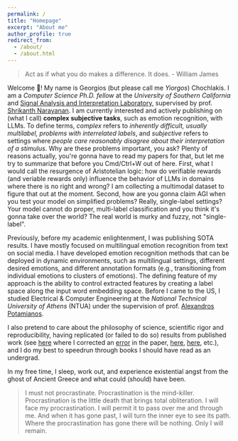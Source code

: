 ```yaml
---
permalink: /
title: "Homepage"
excerpt: "About me"
author_profile: true
redirect_from: 
  - /about/
  - /about.html
---
```


> Act as if what you do makes a difference. It does.
\- William James

Welcome 👋! My name is Georgios (but please call me *Yiorgos*) Chochlakis. I am a *Computer Science Ph.D. fellow* at the *University of Southern California* and [Signal Analysis and Interpretation Laboratory](https://sail.usc.edu/), supervised by prof. [Shrikanth Narayanan](https://sail.usc.edu/people/shri.php). I am currently interested and actively publishing on (what I call) **complex subjective tasks**, such as emotion recognition, with LLMs. To define terms, *complex* refers to *inherently difficult, usually multilabel, problems with interrelated labels*, and *subjective* refers to settings where *people care reasonably disagree about their interpretation of a stimulus*. Why are these problems important, you ask? Plenty of reasons actually, you're gonna have to read my papers for that, but let me try to summarize that before you Cmd/Ctrl+W out of here. First, what I would call the resurgence of Aristotelian logic: how do verifiable rewards (and veriable rewards only) influence the behavior of LLMs in domains where there is no right and wrong? I am collecting a multimodal dataset to figure that out at the moment. Second, how are you gonna claim AGI when you test your model on simplified problems? Really, single-label settings? Your model cannot do proper, multi-label classification and you think it's gonna take over the world? The real world is murky and fuzzy, not "single-label".

Previously, before my academic enlightenment, I was publishing SOTA results. I have mostly focused on multilingual emotion recognition from text on social media. I have developed emotion recognition methods that can be deployed in dynamic environments, such as multilingual settings, different desired emotions, and different annotation formats (e.g., transitioning from individual emotions to clusters of emotions). The defining feature of my approach is the ability to control extracted features by creating a label space along the input word embedding space. Before I came to the US, I studied Electrical & Computer Engineering at the *National Technical University of Athens* (NTUA) under the supervision of prof. [Alexandros Potamianos](https://slp-ntua.github.io/potam/).

I also pretend to care about the philosophy of science, scientific rigor and reproducibility, having replicated (or failed to do so) results from published work (see [here](https://github.com/gchochla/Deep-Representations-of-Visual-Descriptions) where I corrected an [error](https://github.com/gchochla/Deep-Representations-of-Visual-Descriptions/commit/bb5cfa3d27a7677bbbf16896a1917e9b5227596e) in the paper, [here](https://github.com/gchochla/capsules-utils), [here](https://github.com/gchochla/stackgan-pp), etc.), and I do my best to speedrun through books I should have read as an undergrad.

In my free time, I sleep, work out, and experience existential angst from the ghost of Ancient Greece and what could (should) have been.

> I must not procrastinate. Procrastination is the mind-killer. Procrastination is the little death that brings total obliteration. I will face my procrastination. I will permit it to pass over me and through me. And when it has gone past, I will turn the inner eye to see its path. Where the procrastination has gone there will be nothing. Only I will remain.
